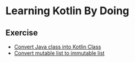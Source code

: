 # Learning Kotlin By Doing

## Exercise

- [Convert Java class into Kotlin Class](./Exercise1)
- [Convert mutable list to immutable list](./Exercise2)
